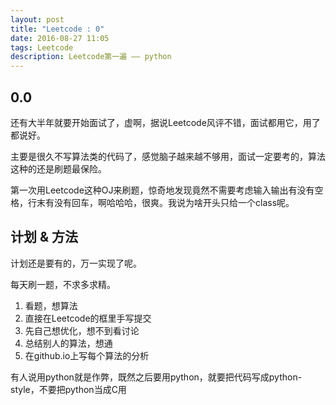 ```yaml
---
layout: post
title: "Leetcode : 0"
date: 2016-08-27 11:05
tags: Leetcode
description: Leetcode第一遍 —— python
---
```


## 0.0

还有大半年就要开始面试了，虚啊，据说Leetcode风评不错，面试都用它，用了都说好。

主要是很久不写算法类的代码了，感觉脑子越来越不够用，面试一定要考的，算法这种的还是刷题最保险。

第一次用Leetcode这种OJ来刷题，惊奇地发现竟然不需要考虑输入输出有没有空格，行末有没有回车，啊哈哈哈，很爽。我说为啥开头只给一个class呢。


## 计划 & 方法

计划还是要有的，万一实现了呢。

每天刷一题，不求多求精。

1. 看题，想算法
2. 直接在Leetcode的框里手写提交
3. 先自己想优化，想不到看讨论
4. 总结别人的算法，想通
5. 在github.io上写每个算法的分析

有人说用python就是作弊，既然之后要用python，就要把代码写成python-style，不要把python当成C用
